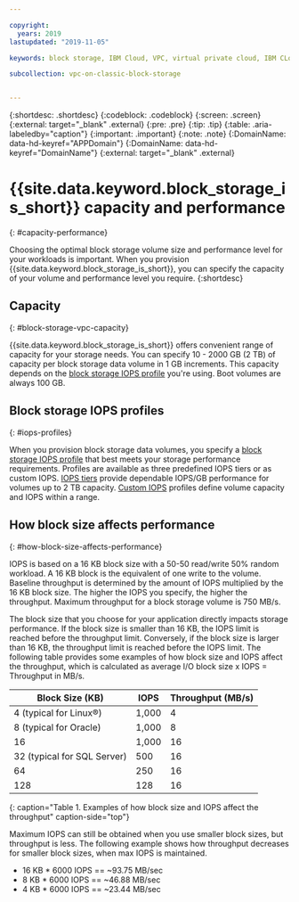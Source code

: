 ```yaml
---

copyright:
  years: 2019
lastupdated: "2019-11-05"

keywords: block storage, IBM Cloud, VPC, virtual private cloud, IBM CLoud, volume, data storage, volume capacity, classic, virtual server

subcollection: vpc-on-classic-block-storage


---
```


{:shortdesc: .shortdesc}
{:codeblock: .codeblock}
{:screen: .screen}
{:external: target="_blank" .external}
{:pre: .pre}
{:tip: .tip}
{:table: .aria-labeledby="caption"}
{:important: .important}
{:note: .note}
{:DomainName: data-hd-keyref="APPDomain"}
{:DomainName: data-hd-keyref="DomainName"}
{:external: target="_blank" .external}

# {{site.data.keyword.block_storage_is_short}} capacity and performance
{: #capacity-performance}

Choosing the optimal block storage volume size and performance level for your workloads is important. When you provision {{site.data.keyword.block_storage_is_short}}, you can specify the capacity of your volume and performance level you require.
{:shortdesc}

## Capacity
{: #block-storage-vpc-capacity}

{{site.data.keyword.block_storage_is_short}} offers convenient range of capacity for your storage needs. You can specify 10 - 2000 GB (2 TB) of capacity per block storage data volume in 1 GB increments. This capacity depends on the [block storage IOPS profile](#iops-profiles) you're using. Boot volumes are always 100 GB.

## Block storage IOPS profiles
{: #iops-profiles}

When you provision block storage data volumes, you specify a [block storage IOPS profile](/docs/vpc-on-classic-block-storage?topic=vpc-on-classic-block-storage-block-storage-profiles) that best meets your storage performance requirements. Profiles are available as three predefined IOPS tiers or as custom IOPS. [IOPS tiers](/docs/vpc-on-classic-block-storage?topic=vpc-on-classic-block-storage-block-storage-profiles#tiers) provide dependable IOPS/GB performance for volumes up to 2 TB capacity. [Custom IOPS](/docs/vpc-on-classic-block-storage?topic=vpc-on-classic-block-storage-block-storage-profiles#custom) profiles define volume capacity and IOPS within a range.

## How block size affects performance
{: #how-block-size-affects-performance}

IOPS is based on a 16 KB block size with a 50-50 read/write 50% random workload. A 16 KB block is the equivalent of one write to the volume. Baseline throughput is determined by the amount of IOPS multiplied by the 16 KB block size. The higher the IOPS you specify, the higher the throughput. Maximum throughput for a block storage volume is 750 MB/s.

The block size that you choose for your application directly impacts storage performance. If the block size is smaller than 16 KB, the IOPS limit is reached before the throughput limit. Conversely, if the block size is larger than 16 KB, the throughput limit is reached before the IOPS limit. The following table provides some examples of how block size and IOPS affect the throughput, which is calculated as average I/O block size x IOPS = Throughput in MB/s.

| Block Size (KB) | IOPS | Throughput (MB/s) |
|-----------------|------|-------------------|
| 4 (typical for Linux&reg;) | 1,000 | 4 |
| 8 (typical for Oracle) | 1,000  | 8 |
| 16 | 1,000 | 16 |
| 32 (typical for SQL Server) | 500 | 16 |
| 64 | 250 | 16 |
| 128 | 128 | 16 |
{: caption="Table 1. Examples of how block size and IOPS affect the throughput" caption-side="top"}

Maximum IOPS can still be obtained when you use smaller block sizes, but throughput is less. The following example shows how throughput decreases for smaller block sizes, when max IOPS is maintained.

* 16 KB * 6000 IOPS == ~93.75 MB/sec
* 8 KB * 6000 IOPS == ~46.88 MB/sec
* 4 KB * 6000 IOPS == ~23.44 MB/sec